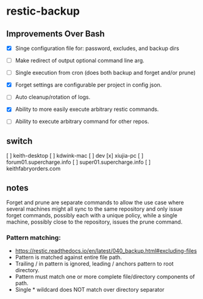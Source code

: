 # restic-backup

## Improvements Over Bash

- [x] Singe configuration file for: password, excludes, and backup dirs
- [ ] Make redirect of output optional command line arg.
- [ ] Single execution from cron (does both backup and forget and/or prune)
- [x] Forget settings are configurable per project in config json.
- [ ] Auto cleanup/rotation of logs.
- [x] Ability to more easily execute arbitrary restic commands.
- [ ] Ability to execute arbitrary command for other repos.



## switch

[ ] keith-desktop
[ ] kdwink-mac
[ ] dev
[x] xiujia-pc
[ ] forum01.supercharge.info
[ ] super01.supercharge.info
[ ] keithfabryorders.com 


## notes

Forget and prune are separate commands to allow the use case where several machines might all sync to the same
repository and only issue forget commands, possibly each with a unique policy, while a single machine, possibly
close to the repository, issues the prune command.

### Pattern matching:

* https://restic.readthedocs.io/en/latest/040_backup.html#excluding-files
* Pattern is matched against entire file path.
* Trailing / in pattern is ignored, leading / anchors pattern to root directory.
* Pattern must match one or more complete file/directory components of path.
* Single * wildcard does NOT match over directory separator